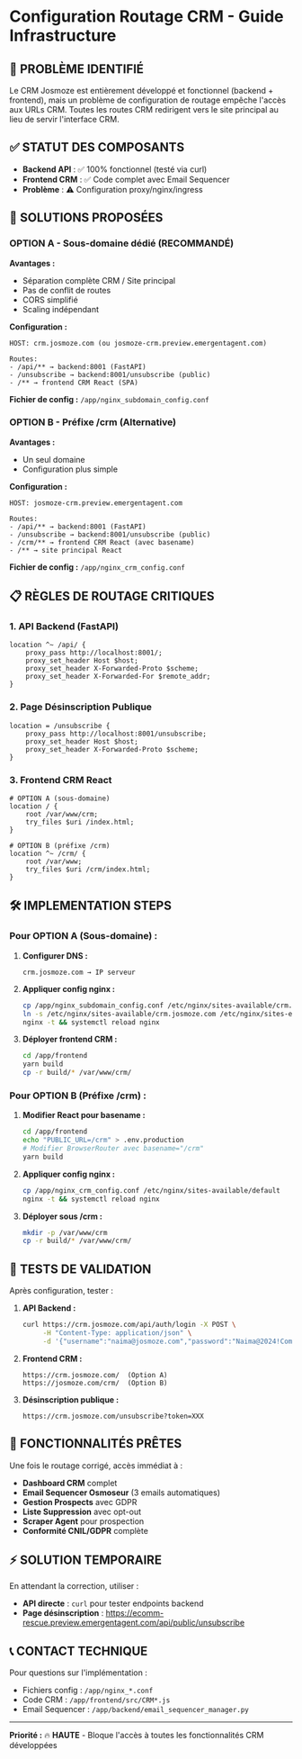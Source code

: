 # Configuration Routage CRM - Guide Infrastructure

## 🚨 **PROBLÈME IDENTIFIÉ**

Le CRM Josmoze est entièrement développé et fonctionnel (backend + frontend), mais un problème de configuration de routage empêche l'accès aux URLs CRM. Toutes les routes CRM redirigent vers le site principal au lieu de servir l'interface CRM.

## ✅ **STATUT DES COMPOSANTS**

- **Backend API** : ✅ 100% fonctionnel (testé via curl)
- **Frontend CRM** : ✅ Code complet avec Email Sequencer
- **Problème** : ⚠️ Configuration proxy/nginx/ingress

## 🔧 **SOLUTIONS PROPOSÉES**

### **OPTION A - Sous-domaine dédié (RECOMMANDÉ)**

**Avantages :**
- Séparation complète CRM / Site principal
- Pas de conflit de routes
- CORS simplifié
- Scaling indépendant

**Configuration :**
```
HOST: crm.josmoze.com (ou josmoze-crm.preview.emergentagent.com)

Routes:
- /api/** → backend:8001 (FastAPI)
- /unsubscribe → backend:8001/unsubscribe (public)
- /** → frontend CRM React (SPA)
```

**Fichier de config :** `/app/nginx_subdomain_config.conf`

### **OPTION B - Préfixe /crm (Alternative)**

**Avantages :**
- Un seul domaine
- Configuration plus simple

**Configuration :**
```
HOST: josmoze-crm.preview.emergentagent.com

Routes:
- /api/** → backend:8001 (FastAPI)
- /unsubscribe → backend:8001/unsubscribe (public)
- /crm/** → frontend CRM React (avec basename)
- /** → site principal React
```

**Fichier de config :** `/app/nginx_crm_config.conf`

## 📋 **RÈGLES DE ROUTAGE CRITIQUES**

### **1. API Backend (FastAPI)**
```nginx
location ^~ /api/ {
    proxy_pass http://localhost:8001/;
    proxy_set_header Host $host;
    proxy_set_header X-Forwarded-Proto $scheme;
    proxy_set_header X-Forwarded-For $remote_addr;
}
```

### **2. Page Désinscription Publique**
```nginx
location = /unsubscribe {
    proxy_pass http://localhost:8001/unsubscribe;
    proxy_set_header Host $host;
    proxy_set_header X-Forwarded-Proto $scheme;
}
```

### **3. Frontend CRM React**
```nginx
# OPTION A (sous-domaine)
location / {
    root /var/www/crm;
    try_files $uri /index.html;
}

# OPTION B (préfixe /crm)
location ^~ /crm/ {
    root /var/www;
    try_files $uri /crm/index.html;
}
```

## 🛠️ **IMPLEMENTATION STEPS**

### **Pour OPTION A (Sous-domaine) :**

1. **Configurer DNS :**
   ```
   crm.josmoze.com → IP serveur
   ```

2. **Appliquer config nginx :**
   ```bash
   cp /app/nginx_subdomain_config.conf /etc/nginx/sites-available/crm.josmoze.com
   ln -s /etc/nginx/sites-available/crm.josmoze.com /etc/nginx/sites-enabled/
   nginx -t && systemctl reload nginx
   ```

3. **Déployer frontend CRM :**
   ```bash
   cd /app/frontend
   yarn build
   cp -r build/* /var/www/crm/
   ```

### **Pour OPTION B (Préfixe /crm) :**

1. **Modifier React pour basename :**
   ```bash
   cd /app/frontend
   echo "PUBLIC_URL=/crm" > .env.production
   # Modifier BrowserRouter avec basename="/crm"
   yarn build
   ```

2. **Appliquer config nginx :**
   ```bash
   cp /app/nginx_crm_config.conf /etc/nginx/sites-available/default
   nginx -t && systemctl reload nginx
   ```

3. **Déployer sous /crm :**
   ```bash
   mkdir -p /var/www/crm
   cp -r build/* /var/www/crm/
   ```

## 🧪 **TESTS DE VALIDATION**

Après configuration, tester :

1. **API Backend :**
   ```bash
   curl https://crm.josmoze.com/api/auth/login -X POST \
        -H "Content-Type: application/json" \
        -d '{"username":"naima@josmoze.com","password":"Naima@2024!Commerce"}'
   ```

2. **Frontend CRM :**
   ```
   https://crm.josmoze.com/  (Option A)
   https://josmoze.com/crm/  (Option B)
   ```

3. **Désinscription publique :**
   ```
   https://crm.josmoze.com/unsubscribe?token=XXX
   ```

## 🚀 **FONCTIONNALITÉS PRÊTES**

Une fois le routage corrigé, accès immédiat à :

- **Dashboard CRM** complet
- **Email Sequencer Osmoseur** (3 emails automatiques)
- **Gestion Prospects** avec GDPR
- **Liste Suppression** avec opt-out
- **Scraper Agent** pour prospection
- **Conformité CNIL/GDPR** complète

## ⚡ **SOLUTION TEMPORAIRE**

En attendant la correction, utiliser :
- **API directe** : `curl` pour tester endpoints backend
- **Page désinscription** : https://ecomm-rescue.preview.emergentagent.com/api/public/unsubscribe

## 📞 **CONTACT TECHNIQUE**

Pour questions sur l'implémentation :
- Fichiers config : `/app/nginx_*.conf`
- Code CRM : `/app/frontend/src/CRM*.js`
- Email Sequencer : `/app/backend/email_sequencer_manager.py`

---

**Priorité :** 🔥 **HAUTE** - Bloque l'accès à toutes les fonctionnalités CRM développées